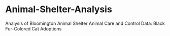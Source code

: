 # Animal-Shelter-Analysis
Analysis of Bloomington Animal Shelter Animal Care and Control Data: Black Fur-Colored Cat Adoptions
